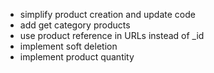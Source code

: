 - simplify product creation and update code
- add get category products
- use product reference in URLs instead of _id
- implement soft deletion
- implement product quantity